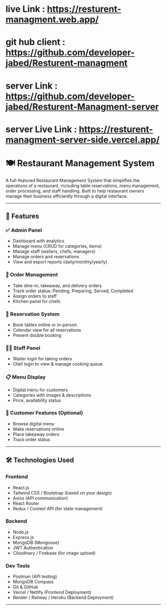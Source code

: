 

# live Link : https://resturent-managment.web.app/
# git hub client : https://github.com/developer-jabed/Resturent-managment
# server Link : https://github.com/developer-jabed/Resturent-Managment-server
# server Live Link : https://resturent-managment-server-side.vercel.app/





# 🍽️ Restaurant Management System

A full-featured Restaurant Management System that simplifies the operations of a restaurant, including table reservations, menu management, order processing, and staff handling. Built to help restaurant owners manage their business efficiently through a digital interface.

---

## 🚀 Features

### ✅ Admin Panel
- Dashboard with analytics
- Manage menu (CRUD for categories, items)
- Manage staff (waiters, chefs, managers)
- Manage orders and reservations
- View and export reports (daily/monthly/yearly)

### 🧾 Order Management
- Take dine-in, takeaway, and delivery orders
- Track order status: Pending, Preparing, Served, Completed
- Assign orders to staff
- Kitchen panel for chefs

### 📅 Reservation System
- Book tables online or in-person
- Calendar view for all reservations
- Prevent double booking

### 🧑‍🍳 Staff Panel
- Waiter login for taking orders
- Chef login to view & manage cooking queue

### 📋 Menu Display
- Digital menu for customers
- Categories with images & descriptions
- Price, availability status

### 📱 Customer Features (Optional)
- Browse digital menu
- Make reservations online
- Place takeaway orders
- Track order status

---

## 🛠️ Technologies Used

### Frontend
- React.js
- Tailwind CSS / Bootstrap (based on your design)
- Axios (API communication)
- React Router
- Redux / Context API (for state management)

### Backend
- Node.js
- Express.js
- MongoDB (Mongoose)
- JWT Authentication
- Cloudinary / Firebase (for image upload)

### Dev Tools
- Postman (API testing)
- MongoDB Compass
- Git & GitHub
- Vercel / Netlify (Frontend Deployment)
- Render / Railway / Heroku (Backend Deployment)

---
